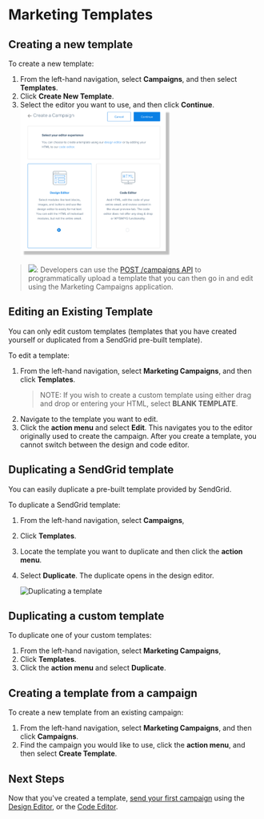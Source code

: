 # Marketing Templates

## Creating a new template

To create a new template:

1. From the left-hand navigation, select **Campaigns**, and then select **Templates**. 
1. Click **Create New Template**. 
1. Select the editor you want to use, and then click **Continue**.
    <img src="Select_Editor.png" width="300"/>

> <img src="http://www.free-icons-download.net/images/developer-icon-17862.png" width="40"/>: Developers can use the [POST /campaigns API](https://sendgrid.api-docs.io/v3.0/campaigns-api/create-a-campaign) to programmatically upload a template that you can then go in and edit using the Marketing Campaigns application.  

## Editing an Existing Template

You can only edit custom templates (templates that you have created yourself or duplicated from a SendGrid pre-built template).

To edit a template:

1. From the left-hand navigation, select **Marketing Campaigns**, and then click **Templates**.
    > NOTE: If you wish to create a custom template using either drag and drop or entering your HTML, select **BLANK TEMPLATE**. 
1. Navigate to the template you want to edit.  
1. Click the **action menu** and select **Edit**. This navigates you to the editor originally used to create the campaign. After you create a template, you cannot switch between the design and code editor.

## Duplicating a SendGrid template

You can easily duplicate a pre-built template provided by SendGrid. 

To duplicate a SendGrid template:

1. From the left-hand navigation, select **Campaigns**, 
1. Click **Templates**. 
1. Locate the template you want to duplicate and then click the **action menu**.
1. Select **Duplicate**. The duplicate opens in the design editor.

    ![Duplicating a template](https://media.giphy.com/media/qz6kZvOpTCtmo/giphy.gif)

## Duplicating a custom template
To duplicate one of your custom templates:

1. From the left-hand navigation, select **Marketing Campaigns**, 
1. Click **Templates**.
1. Click the **action menu** and select **Duplicate**.

## Creating a template from a campaign

To create a new template from an existing campaign:

1. From the left-hand navigation, select **Marketing Campaigns**, and then click **Campaigns**.
1. Find the campaign you would like to use, click the **action menu**, and then select **Create Template**. 

## Next Steps

Now that you've created a template, [send your first campaign](https://sendgrid.com/docs/User_Guide/Marketing_Campaigns/first_campaign.html) using the [Design Editor](https://sendgrid.com/docs/User_Guide/Marketing_Campaigns/design_editor.html), or the [Code Editor](https://sendgrid.com/docs/User_Guide/Marketing_Campaigns/design_editor.html).
